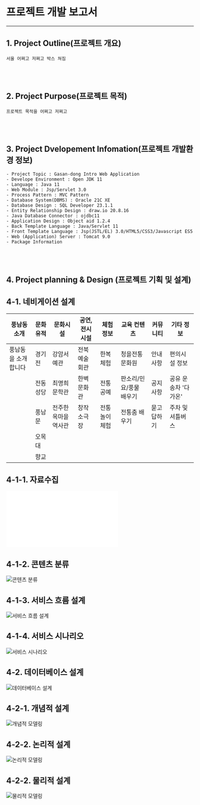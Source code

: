# 프로젝트 개발 보고서 
---------------------------------------------
## 1. Project Outline(프로젝트 개요)

    서울 어쩌고 저쩌고 박스 쳐짐


<br><br>

## 2. Project Purpose(프로젝트 목적)

    프로젝트 목적을 어쩌고 저쩌고

<br><br>

## 3. Project Dvelopement Infomation(프로젝트 개발환경 정보)

    - Project Topic : Gasan-dong Intro Web Application
    - Develope Environment : Open JDK 11
    - Language : Java 11
    - Web Module : Jsp/Servlet 3.0
    - Process Pattern : MVC Pattern
    - Database System(DBMS) : Oracle 21C XE
    - Database Design : SQL Developer 23.1.1
    - Entity Relationship Design : draw.io 20.8.16
    - Java Database Connector : ojdbc11
    - Application Design : Object aid 1.2.4
    - Back Template Language : Java/Servlet 11
    - Front Template Language : Jsp(JSTL/EL) 3.0/HTML5/CSS3/Javascript ES5
    - Web (Application) Server : Tomcat 9.0
    - Package Information

<br><br>

## 4. Project planning & Design (프로젝트 기획 및 설계)

## 4-1. 네비게이션 설계
| 풍남동 소개      | 문화 유적 | 문화시설   | 공연, 전시시설 | 체험 정보 | 교육 컨텐츠 | 커뮤니티 | 기타 정보 |
|-----------------|---------| ------------|---------------| ------------| ------------| ------------|  ------------|
|풍남동을 소개합니다| 경기전 | 강암서예관     | 전북예술회관 | 한복체험 | 청을전통문화원 | 안내사항 | 편의시설 정보 |
| &nbsp;          | 전동성당| 최명희문학관   | 한벽문화관 | 전통공예 | 판소리/민요/풍물 배우기 | 공지사항 | 공유 운송차 '다가온' |
| &nbsp;          | 풍남문 | 전주한옥마을역사관| 창작소극장 | 전통놀이 체험 | 전통춤 배우기 | 묻고답하기 |주차 및 셔틀버스 |
| &nbsp;          | 오목대 |   &nbsp;       |  &nbsp; | &nbsp; | &nbsp; | &nbsp; | &nbsp; |
| &nbsp;          | 향교  |     &nbsp;      | &nbsp; | &nbsp; | &nbsp; | &nbsp; | &nbsp; |

## 4-1-1. 자료수집
![워드 클라우드]("./design/자료수집.txt)

## 4-1-2. 콘텐츠 분류
![콘텐츠 분류]("./design/문화유적_포스트잇.png)

## 4-1-3. 서비스 흐름 설계
![서비스 흐름 설계]("./design/파일이름.png)

## 4-1-4. 서비스 시나리오
![서비스 시나리오]("./design/파일이름.png)

## 4-2. 데이터베이스 설계
![데이터베이스 설계]("./design/파일이름.png)

## 4-2-1. 개념적 설계
![개념적 모델링]("./design/파일이름.png)

## 4-2-2. 논리적 설계
![논리적 모델링]("./design/파일이름.png)

## 4-2-2. 물리적 설계
![물리적 모델링]("./design/physical_erd.png)